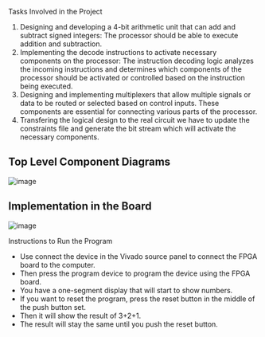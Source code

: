 Tasks Involved in the Project
1. Designing and developing a 4-bit arithmetic unit that can add and subtract signed integers: The
processor should be able to execute addition and subtraction.
2. Implementing the decode instructions to activate necessary components on the processor: The instruction decoding logic analyzes the incoming instructions and determines
which components of the processor should be activated or controlled based on the instruction
being executed.
3. Designing and implementing multiplexers that allow multiple signals or data to be routed or
selected based on control inputs. These components are essential for connecting various parts
of the processor.
4. Transfering the logical design to the real circuit we have to update the constraints file and
generate the bit stream which will activate the necessary components.



## Top Level Component Diagrams
![image](https://github.com/user-attachments/assets/5dcb453b-db6e-49bb-8613-bbbf5e131293)

## Implementation in the Board
![image](https://github.com/user-attachments/assets/7154fc40-e7f9-4b92-8819-75173eed6e43)


Instructions to Run the Program

- Use connect the device in the Vivado source panel to connect the FPGA board to the computer.
- Then press the program device to program the device using the FPGA board.
- You have a one-segment display that will start to show numbers.
- If you want to reset the program, press the reset button in the middle of the push button set.
- Then it will show the result of 3+2+1.
- The result will stay the same until you push the reset button.
